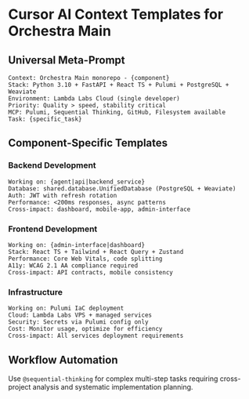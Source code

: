 # Cursor AI Context Templates for Orchestra Main

## Universal Meta-Prompt
```
Context: Orchestra Main monorepo - {component}
Stack: Python 3.10 + FastAPI + React TS + Pulumi + PostgreSQL + Weaviate
Environment: Lambda Labs Cloud (single developer)
Priority: Quality > speed, stability critical
MCP: Pulumi, Sequential Thinking, GitHub, Filesystem available
Task: {specific_task}
```

## Component-Specific Templates

### Backend Development
```
Working on: {agent|api|backend_service}
Database: shared.database.UnifiedDatabase (PostgreSQL + Weaviate)
Auth: JWT with refresh rotation
Performance: <200ms responses, async patterns
Cross-impact: dashboard, mobile-app, admin-interface
```

### Frontend Development  
```
Working on: {admin-interface|dashboard}
Stack: React TS + Tailwind + React Query + Zustand
Performance: Core Web Vitals, code splitting
A11y: WCAG 2.1 AA compliance required
Cross-impact: API contracts, mobile consistency
```

### Infrastructure
```
Working on: Pulumi IaC deployment
Cloud: Lambda Labs VPS + managed services
Security: Secrets via Pulumi config only
Cost: Monitor usage, optimize for efficiency
Cross-impact: All services deployment requirements
```

## Workflow Automation
Use `@sequential-thinking` for complex multi-step tasks requiring cross-project analysis and systematic implementation planning. 